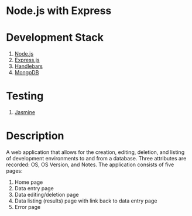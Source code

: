 Node.js with Express
====================

Development Stack
=================

1. [Node.js](https://nodejs.org/ "Node.js")
2. [Express.js](http://expressjs.com "Express.js")
3. [Handlebars](http://handlebars.js.com "Handlebars")
4. [MongoDB](http://www.mongodb.org "MongoDB")

Testing
=======

1. [Jasmine](http://http://jasmine.github.io/ "Jasmine: Behavior-Driven JavaScript")


Description
===========

A web application that allows for the creation, editing, deletion, and listing of development environments to and
from a database. Three attributes are recorded: OS, OS Version, and Notes. The application consists of five pages:

1. Home page
2. Data entry page
3. Data editing/deletion page
4. Data listing (results) page with link back to data entry page
5. Error page

